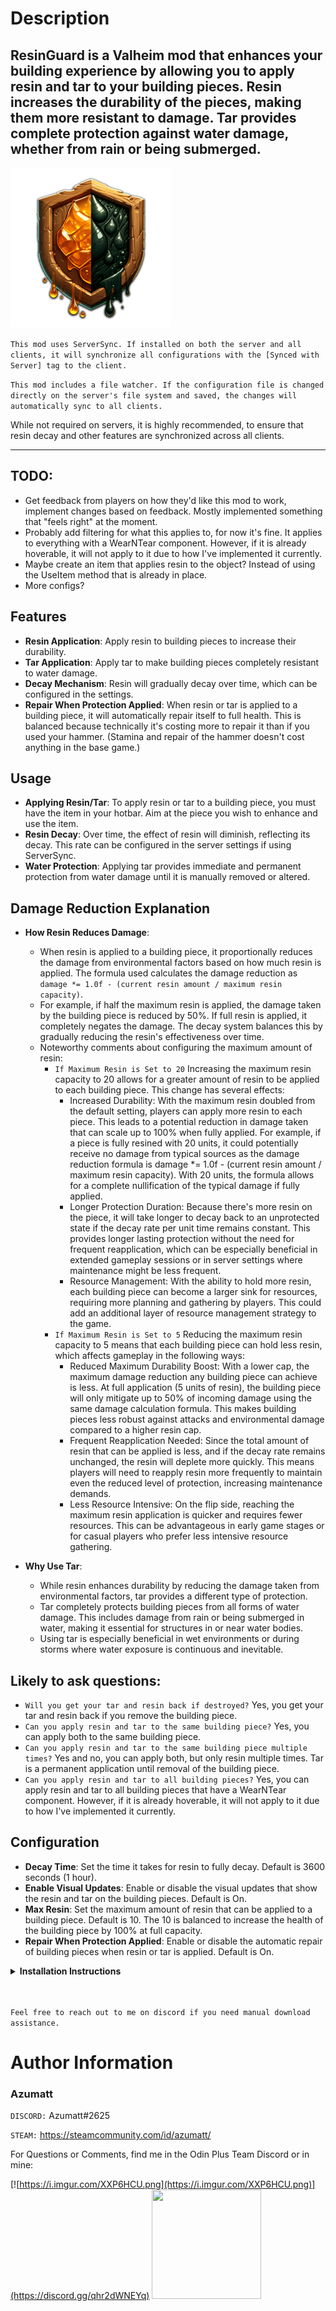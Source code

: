 # Description

## ResinGuard is a Valheim mod that enhances your building experience by allowing you to apply resin and tar to your building pieces. Resin increases the durability of the pieces, making them more resistant to damage. Tar provides complete protection against water damage, whether from rain or being submerged.

![](https://github.com/AzumattDev/ResinGuard/blob/master/Thunderstore/icon.png)

`This mod uses ServerSync. If installed on both the server and all clients, it will synchronize all configurations with the [Synced with Server] tag to the client.`

`This mod includes a file watcher. If the configuration file is changed directly on the server's file system and saved, the changes will automatically sync to all clients.`

While not required on servers, it is highly recommended, to ensure that resin decay and other features are synchronized
across all clients.

---

## TODO:

- Get feedback from players on how they'd like this mod to work, implement changes based on feedback. Mostly implemented
  something that "feels right" at the moment.
- Probably add filtering for what this applies to, for now it's fine. It applies to everything with a WearNTear
  component. However, if it is already hoverable, it will not apply to it due to how I've implemented it currently.
- Maybe create an item that applies resin to the object? Instead of using the UseItem method that is already in place.
- More configs?

## Features

- **Resin Application**: Apply resin to building pieces to increase their durability.
- **Tar Application**: Apply tar to make building pieces completely resistant to water damage.
- **Decay Mechanism**: Resin will gradually decay over time, which can be configured in the settings.
- **Repair When Protection Applied**: When resin or tar is applied to a building piece, it will automatically repair itself to full health. This is balanced because technically it's costing more to repair it than if you used your hammer. (Stamina and repair of the hammer doesn't cost anything in the base game.)

## Usage

- **Applying Resin/Tar**: To apply resin or tar to a building piece, you must have the item in your hotbar. Aim at the
  piece you wish to enhance and use the item.
- **Resin Decay**: Over time, the effect of resin will diminish, reflecting its decay. This rate can be configured in
  the server settings if using ServerSync.
- **Water Protection**: Applying tar provides immediate and permanent protection from water damage until it is manually
  removed or altered.

## Damage Reduction Explanation

- **How Resin Reduces Damage**:
    - When resin is applied to a building piece, it proportionally reduces the damage from environmental factors based
      on how much resin is applied. The formula used calculates the damage reduction
      as `damage *= 1.0f - (current resin amount / maximum resin capacity)`.
    - For example, if half the maximum resin is applied, the damage taken by the building piece is reduced by 50%. If
      full resin is applied, it completely negates the damage. The decay system balances this by gradually reducing the
      resin's effectiveness over time.
    - Noteworthy comments about configuring the maximum amount of resin:
        - `If Maximum Resin is Set to 20`
          Increasing the maximum resin capacity to 20 allows for a greater amount of resin to be applied to each
          building
          piece. This change has several effects:
            - Increased Durability: With the maximum resin doubled from the default setting, players can apply more
              resin to each piece. This leads to a potential reduction in damage taken that can scale up to 100% when
              fully applied. For example, if a piece is fully resined with 20 units, it could potentially receive no
              damage from typical sources as the damage
              reduction formula is damage *= 1.0f - (current resin amount / maximum resin capacity). With 20 units, the
              formula allows
              for a complete nullification of the typical damage if fully applied.
            - Longer Protection Duration: Because there's more resin on the piece, it will take longer to decay back to
              an unprotected
              state if the decay rate per unit time remains constant. This provides longer lasting protection without
              the need for
              frequent reapplication, which can be especially beneficial in extended gameplay sessions or in server
              settings where
              maintenance might be less frequent.
            - Resource Management: With the ability to hold more resin, each building piece can become a larger sink for
              resources,
              requiring more planning and gathering by players. This could add an additional layer of resource
              management strategy to
              the game.
        - `If Maximum Resin is Set to 5` Reducing the maximum resin capacity to 5 means that each building piece can
          hold less resin, which affects gameplay in
          the following ways:
            - Reduced Maximum Durability Boost: With a lower cap, the maximum damage reduction any building piece can
              achieve is less.
              At full application (5 units of resin), the building piece will only mitigate up to 50% of incoming damage
              using the
              same damage calculation formula. This makes building pieces less robust against attacks and environmental
              damage
              compared to a higher resin cap.
            - Frequent Reapplication Needed: Since the total amount of resin that can be applied is less, and if the
              decay rate
              remains unchanged, the resin will deplete more quickly. This means players will need to reapply resin more
              frequently to
              maintain even the reduced level of protection, increasing maintenance demands.
            - Less Resource Intensive: On the flip side, reaching the maximum resin application is quicker and requires
              fewer
              resources. This can be advantageous in early game stages or for casual players who prefer less intensive
              resource
              gathering.

- **Why Use Tar**:
    - While resin enhances durability by reducing the damage taken from environmental factors, tar provides a different
      type of protection.
    - Tar completely protects building pieces from all forms of water damage. This includes damage from rain or being
      submerged in water, making it essential for structures in or near water bodies.
    - Using tar is especially beneficial in wet environments or during storms where water exposure is continuous and
      inevitable.

## Likely to ask questions:
- `Will you get your tar and resin back if destroyed?` Yes, you get your tar and resin back if you remove the building piece.
- `Can you apply resin and tar to the same building piece?` Yes, you can apply both to the same building piece.
- `Can you apply resin and tar to the same building piece multiple times?` Yes and no, you can apply both, but only resin multiple times. Tar is a permanent application until removal of the building piece.
- `Can you apply resin and tar to all building pieces?` Yes, you can apply resin and tar to all building pieces that have a WearNTear component. However, if it is already hoverable, it will not apply to it due to how I've implemented it currently.

## Configuration

- **Decay Time**: Set the time it takes for resin to fully decay. Default is 3600 seconds (1 hour).
- **Enable Visual Updates**: Enable or disable the visual updates that show the resin and tar on the building pieces. Default is On.
- **Max Resin**: Set the maximum amount of resin that can be applied to a building piece. Default is 10. The 10 is balanced to increase the health of the building piece by 100% at full capacity.
- **Repair When Protection Applied**: Enable or disable the automatic repair of building pieces when resin or tar is applied. Default is On.

<details>
<summary><b>Installation Instructions</b></summary>

***You must have BepInEx installed correctly! I can not stress this enough.***

### Manual Installation

`Note: (Manual installation is likely how you have to do this on a server, make sure BepInEx is installed on the server correctly)`

1. **Download the latest release of BepInEx.**
2. **Extract the contents of the zip file to your game's root folder.**
3. **Download the latest release of ResinGuard from Thunderstore.io.**
4. **Extract the contents of the zip file to the `BepInEx/plugins` folder.**
5. **Launch the game.**

### Installation through r2modman or Thunderstore Mod Manager

1. **Install [r2modman](https://valheim.thunderstore.io/package/ebkr/r2modman/)
   or [Thunderstore Mod Manager](https://www.overwolf.com/app/Thunderstore-Thunderstore_Mod_Manager).**

   > For r2modman, you can also install it through the Thunderstore site.
   ![](https://i.imgur.com/s4X4rEs.png "r2modman Download")

   > For Thunderstore Mod Manager, you can also install it through the Overwolf app store
   ![](https://i.imgur.com/HQLZFp4.png "Thunderstore Mod Manager Download")
2. **Open the Mod Manager and search for "ResinGuard" under the Online
   tab. `Note: You can also search for "Azumatt" to find all my mods.`**

   `The image below shows VikingShip as an example, but it was easier to reuse the image.`

   ![](https://i.imgur.com/5CR5XKu.png)

3. **Click the Download button to install the mod.**
4. **Launch the game.**

</details>

<br>
<br>

`Feel free to reach out to me on discord if you need manual download assistance.`

# Author Information

### Azumatt

`DISCORD:` Azumatt#2625

`STEAM:` https://steamcommunity.com/id/azumatt/

For Questions or Comments, find me in the Odin Plus Team Discord or in mine:

[![https://i.imgur.com/XXP6HCU.png](https://i.imgur.com/XXP6HCU.png)](https://discord.gg/qhr2dWNEYq)
<a href="https://discord.gg/pdHgy6Bsng"><img src="https://i.imgur.com/Xlcbmm9.png" href="https://discord.gg/pdHgy6Bsng" width="175" height="175"></a>